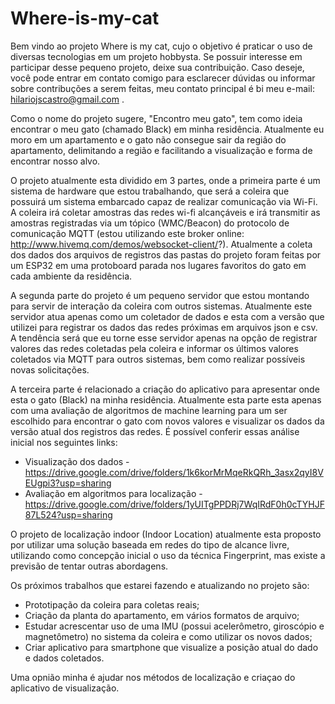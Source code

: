 # Where-is-my-cat

Bem vindo ao projeto Where is my cat, cujo o objetivo é praticar o uso de diversas tecnologias em um projeto hobbysta.
Se possuir interesse em participar desse pequeno projeto, deixe sua contribuição. Caso deseje, você pode entrar em contato
comigo para esclarecer dúvidas ou informar sobre contribuções a serem feitas, meu contato principal é bi meu e-mail: 
hilariojscastro@gmail.com .

Como o nome do projeto sugere, "Encontro meu gato", tem como ideia encontrar o meu gato (chamado Black) em minha residência.
Atualmente eu moro em um apartamento e o gato não consegue sair da região do apartamento, delimitando a região e facilitando
a visualização e forma de encontrar nosso alvo. 

O projeto atualmente esta dividido em 3 partes, onde a primeira parte é um sistema de hardware que estou trabalhando, que 
será a coleira que possuirá um sistema embarcado capaz de realizar comunicação via Wi-Fi. A coleira irá coletar amostras
das redes wi-fi alcançáveis e irá transmitir as amostras registradas via um tópico (WMC/Beacon) do protocolo de comunicação MQTT 
(estou utilizando este broker online: http://www.hivemq.com/demos/websocket-client/?). Atualmente a coleta dos dados dos 
arquivos de registros das pastas do projeto foram feitas por um ESP32 em uma protoboard parada nos lugares favoritos do gato
em cada ambiente da residência.

A segunda parte do projeto é um pequeno servidor que estou montando para servir de interação da coleira com outros sistemas.
Atualmente este servidor atua apenas como um coletador de dados e esta com a versão que utilizei para registrar os dados das
redes próximas em arquivos json e csv. A tendência será que eu torne esse servidor apenas na opção de registrar valores das
redes coletadas pela coleira e informar os últimos valores coletados via MQTT para outros sistemas, bem como realizar 
possíveis novas solicitações.

A terceira parte é relacionado a criação do aplicativo para apresentar onde esta o gato (Black) na minha residência. 
Atualmente esta parte esta apenas com uma avaliação de algoritmos de machine learning para um ser escolhido para encontrar
o gato com novos valores e visualizar os dados da versão atual dos registros das redes. É possível conferir essas análise
inicial nos seguintes links:
* Visualização dos dados - https://drive.google.com/drive/folders/1k6korMrMqeRkQRh_3asx2qyI8VEUgpi3?usp=sharing
* Avaliação em algoritmos para localização - https://drive.google.com/drive/folders/1yUITgPPDRj7WqIRdF0h0cTYHJF87L524?usp=sharing

O projeto de localização indoor (Indoor Location) atualmente esta proposto por utilizar uma solução baseada em redes do 
tipo de alcance livre, utilizando como concepção inicial o uso da técnica Fingerprint, mas existe a previsão de tentar
outras abordagens. 

Os próximos trabalhos que estarei fazendo e atualizando no projeto são:
* Prototipação da coleira para coletas reais;
* Criação da planta do apartamento, em vários formatos de arquivo;
* Estudar acrescentar uso de uma IMU (possui acelerômetro, giroscópio e magnetômetro) no sistema da coleira e 
como utilizar os novos dados;
* Criar aplicativo para smartphone que visualize a posição atual do dado e dados coletados.

Uma opnião minha é ajudar nos métodos de localização e criaçao do aplicativo de visualização. 